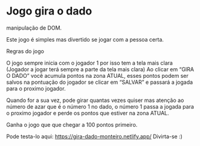 # Jogo gira o dado

manipulação de DOM.

Este jogo é simples mas divertido se jogar com a pessoa certa.

Regras do jogo

O jogo sempre inicia com o jogador 1 por isso tem a tela mais clara (Jogador a jogar terá sempre a parte da tela mais clara)
Ao clicar em “GIRA O DADO” você acumula pontos na zona ATUAL, esses pontos podem ser salvos na pontuação do jogador se clicar em “SALVAR” e passará a jogada para o proximo jogador.

Quando for a sua vez, pode girar quantas vezes quiser mas atenção ao número de azar que é o número 1 no dado, o número 1 passa a jogada para o proximo jogador e perde os pontos que estiver na zona ATUAL.

Ganha o jogo que que chegar a 100 pontos primeiro.

Pode testa-lo aqui: https://gira-dado-monteiro.netlify.app/
Divirta-se :)
